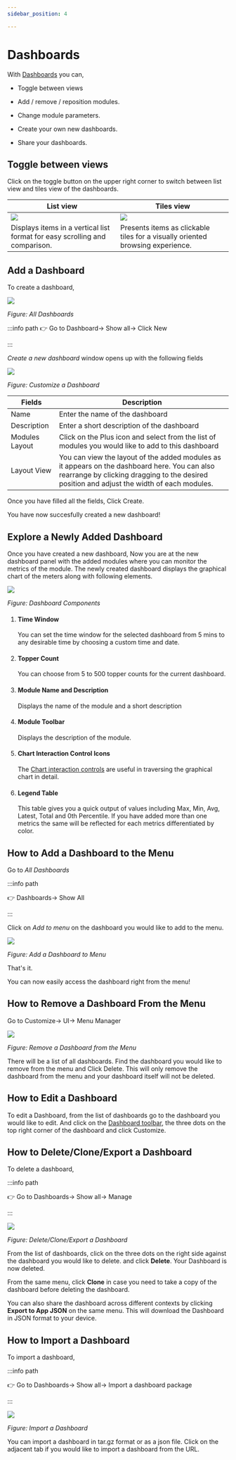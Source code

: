 ```yaml
---
sidebar_position: 4

---
```


# Dashboards

With [Dashboards](/docs/ug/ui/dashmod_intro) you can, 

- Toggle between views

- Add / remove / reposition modules.  

- Change module parameters.  

- Create your own new dashboards.  

- Share your dashboards.

## Toggle between views

Click on the toggle button on the upper right corner to switch between list view and tiles view of the dashboards.

| List view | Tiles view |
|-----------|------------|
|![](images/listview.png) | ![](images/tilesview.png) |
|Displays items in a vertical list format for easy scrolling and comparison. | Presents items as clickable tiles for a visually oriented browsing experience. |


## Add a Dashboard

To create a dashboard,

![](images/newdashboard.png)

*Figure: All Dashboards*

:::info path
:point_right: Go to Dashboard&rarr; Show all&rarr; Click New

:::

*Create a new dashboard* window opens up with the following fields

![](images/createdashboard.png)

*Figure: Customize a Dashboard*

| Fields         | Description                                                              |
| -------------- | ------------------------------------------------------------------------ |
| Name           | Enter the name of the dashboard                                          |
| Description    | Enter a short description of the dashboard                               |
| Modules Layout | Click on the Plus icon and select from the list of modules you would like to add to this dashboard                                                                                   |
| Layout View    | You can view the layout of the added modules as it appears on the dashboard here. You can also rearrange by clicking dragging to the desired position and adjust the width of each modules. |

Once you have filled all the fields, Click Create.

You have now succesfully created a new dashboard!

## Explore a Newly Added Dashboard

Once you have created a new dashboard, Now you are at the new dashboard panel with the added modules where you can monitor the metrics of the module. The newly created dashboard displays the graphical chart of the meters along with following elements.

![](images/modules.png)

*Figure: Dashboard Components*

1) #### Time Window
   
   You can set the time window for the selected dashboard from 5 mins to any desirable time by choosing a custom time and date.

2) #### Topper Count
   
   You can choose from 5 to 500 topper counts for the current dashboard.

3) #### Module Name and Description
   
   Displays the name of the module and a short description

4) #### Module Toolbar
   
   Displays the description of the module.

5) #### Chart Interaction Control Icons
   
   The [Chart interaction controls](/docs/ug/ui/charts#chart-interaction-controls) are useful in traversing the graphical chart in detail.

6) #### Legend Table
   
   This table gives you a quick output of values including Max, Min, Avg, Latest, Total and 0th Percentile. If you have added more than one metrics the same will be reflected for each metrics differentiated by color.

## How to Add a Dashboard to the Menu

Go to *All Dashboards*

:::info path

:point_right: Dashboards&rarr; Show All

:::

Click on *Add to menu* on the dashboard you would like to add to the menu.

![](images/addtomenu.png)

*Figure: Add a Dashboard to Menu*

That's it.

You can now easily access the dashboard right from the menu!

## How to Remove a Dashboard From the Menu

Go to Customize&rarr; UI&rarr; Menu Manager

![](images/removefrommenu.png)

*Figure: Remove a Dashboard from the Menu*

There will be a list of all dashboards. Find the dashboard you would like to remove from the menu and Click Delete. This will only remove the dashboard from the menu and your dashboard itself will not be deleted.

## How to Edit a Dashboard

To edit a Dashboard, from the list of dashboards go to the dashboard you would like to edit. And click on the [Dashboard toolbar](/docs/ug/ui/dashmod_intro#dashboard-toolbars), the three dots on the top right corner of the dashboard and click Customize.

## How to Delete/Clone/Export a Dashboard

To delete a dashboard, 

:::info path

:point_right: Go to Dashboards&rarr; Show all&rarr; Manage

:::

![](images/deletedashboard.png)

*Figure: Delete/Clone/Export a Dashboard*

From the list of dashboards, click on the three dots on the right side against the dashboard you would like to delete. and click **Delete**. Your Dashboard is now deleted.

From the same menu, click **Clone** in case you need to take a copy of the dashboard before deleting the dashboard.

You can also share the dashboard across different contexts by clicking **Export to App JSON** on the same menu. This will download the Dashboard in JSON format to your device.

## How to Import a Dashboard

To import a dashboard,

:::info path

:point_right: Go to Dashboards&rarr; Show all&rarr; Import a dashboard package

:::

![](images/importdashboard.png)

*Figure: Import a Dashboard*

You can import a dashboard in tar.gz format or as a json file. Click on the adjacent tab if you would like to import a dashboard from the URL.
